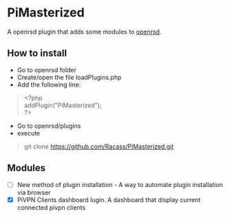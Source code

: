 # PiMasterized
A openrsd plugin that adds some modules to [openrsd](https://github.com/mitchellurgero/openrsd).
## How to install

* Go to openrsd folder  
* Create/open the file loadPlugins.php  
* Add the following line:  

> &lt;?php  
> addPlugin("PiMasterized");  
> ?&gt;  

* Go to openrsd/plugins
* execute 
> git clone https://github.com/Racass/PiMasterized.git  

## Modules

- [ ] New method of plugin installation - A way to automate plugin installation via browser  
- [x] PiVPN Clients dashboard lugin. A dashboard that display current connected pivpn clients
